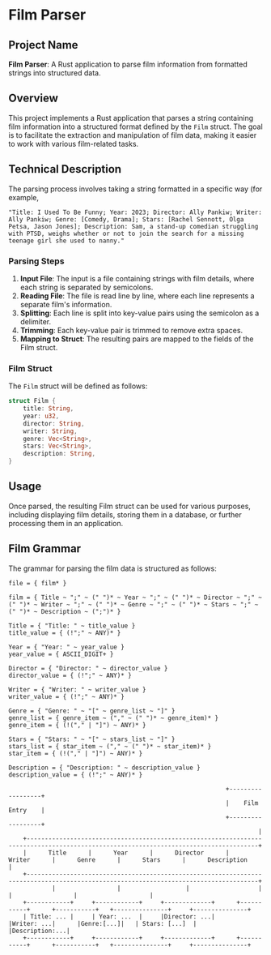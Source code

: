# Film Parser

## Project Name
**Film Parser**: A Rust application to parse film information from formatted strings into structured data.

## Overview
This project implements a Rust application that parses a string containing film information into a structured format defined by the `Film` struct. The goal is to facilitate the extraction and manipulation of film data, making it easier to work with various film-related tasks.

## Technical Description
The parsing process involves taking a string formatted in a specific way (for example,
```text
"Title: I Used To Be Funny; Year: 2023; Director: Ally Pankiw; Writer: Ally Pankiw; Genre: [Comedy, Drama]; Stars: [Rachel Sennott, Olga Petsa, Jason Jones]; Description: Sam, a stand-up comedian struggling with PTSD, weighs whether or not to join the search for a missing teenage girl she used to nanny."
```

### Parsing Steps
1. **Input File**: The input is a file containing strings with film details, where each string is separated by semicolons.
2. **Reading File**: The file is read line by line, where each line represents a separate film's information.
3. **Splitting**: Each line is split into key-value pairs using the semicolon as a delimiter.
4. **Trimming**: Each key-value pair is trimmed to remove extra spaces.
5. **Mapping to Struct**: The resulting pairs are mapped to the fields of the Film struct.

### Film Struct
The `Film` struct will be defined as follows:
```rust
struct Film {
    title: String,
    year: u32,
    director: String,
    writer: String,
    genre: Vec<String>,
    stars: Vec<String>,
    description: String,
}
```

## Usage
Once parsed, the resulting Film struct can be used for various purposes, including displaying film details, storing them in a database, or further processing them in an application.

## Film Grammar
The grammar for parsing the film data is structured as follows:
```text
file = { film* }

film = { Title ~ ";" ~ (" ")* ~ Year ~ ";" ~ (" ")* ~ Director ~ ";" ~ (" ")* ~ Writer ~ ";" ~ (" ")* ~ Genre ~ ";" ~ (" ")* ~ Stars ~ ";" ~ (" ")* ~ Description ~ (";")* }

Title = { "Title: " ~ title_value }
title_value = { (!";" ~ ANY)* }

Year = { "Year: " ~ year_value }
year_value = { ASCII_DIGIT+ }

Director = { "Director: " ~ director_value }
director_value = { (!";" ~ ANY)* }

Writer = { "Writer: " ~ writer_value }
writer_value = { (!";" ~ ANY)* }

Genre = { "Genre: " ~ "[" ~ genre_list ~ "]" }
genre_list = { genre_item ~ ("," ~ (" ")* ~ genre_item)* }
genre_item = { (!("," | "]") ~ ANY)* }

Stars = { "Stars: " ~ "[" ~ stars_list ~ "]" }
stars_list = { star_item ~ ("," ~ (" ")* ~ star_item)* }
star_item = { (!("," | "]") ~ ANY)* }

Description = { "Description: " ~ description_value }
description_value = { (!";" ~ ANY)* }
```

```text
                                                            +------------------+
                                                            |    Film Entry    |
                                                            +------------------+
                                                                     |
    +--------------------------------------------------------------------------------------------------------------------------------------+
    |      Title      |      Year      |      Director      |      Writer      |      Genre      |      Stars      |      Description      |
    +--------------------------------------------------------------------------------------------------------------------------------------+
            |                 |                  |                   |                  |                 |                    |
    +------------+     +------------+     +-------------+      +-----------+      +-----------+   +---------------+     +---------------+
    | Title: ... |     | Year: ...  |     |Director: ...|      |Writer: ...|      |Genre:[...]|   | Stars: [...]  |     |Description:...|
    +------------+     +------------+     +-------------+      +-----------+      +-----------+   +---------------+     +---------------+
```
